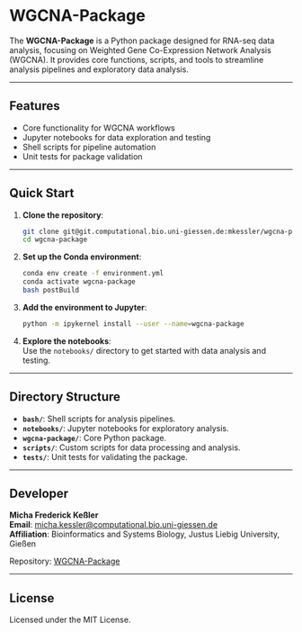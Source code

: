 # WGCNA-Package

The **WGCNA-Package** is a Python package designed for RNA-seq data analysis, focusing on Weighted Gene Co-Expression Network Analysis (WGCNA). It provides core functions, scripts, and tools to streamline analysis pipelines and exploratory data analysis.

---

## Features

- Core functionality for WGCNA workflows
- Jupyter notebooks for data exploration and testing
- Shell scripts for pipeline automation
- Unit tests for package validation

---

## Quick Start

1. **Clone the repository**:
   ```bash
   git clone git@git.computational.bio.uni-giessen.de:mkessler/wgcna-package.git
   cd wgcna-package
   ```

2. **Set up the Conda environment**:
   ```bash
   conda env create -f environment.yml
   conda activate wgcna-package
   bash postBuild
   ```

3. **Add the environment to Jupyter**:
   ```bash
   python -m ipykernel install --user --name=wgcna-package
   ```

4. **Explore the notebooks**:  
   Use the `notebooks/` directory to get started with data analysis and testing.

---

## Directory Structure

- **`bash/`**: Shell scripts for analysis pipelines.
- **`notebooks/`**: Jupyter notebooks for exploratory analysis.
- **`wgcna-package/`**: Core Python package.
- **`scripts/`**: Custom scripts for data processing and analysis.
- **`tests/`**: Unit tests for validating the package.

---

## Developer

**Micha Frederick Keßler**  
**Email**: micha.kessler@computational.bio.uni-giessen.de  
**Affiliation**: Bioinformatics and Systems Biology, Justus Liebig University, Gießen  

Repository: [WGCNA-Package](https://git.computational.bio.uni-giessen.de/mkessler/wgcna-package)

---

## License

Licensed under the MIT License.